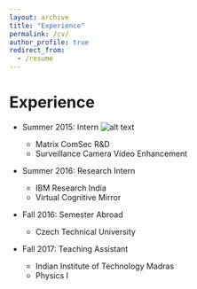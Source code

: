 ```yaml
---
layout: archive
title: "Experience"
permalink: /cv/
author_profile: true
redirect_from:
  - /resume
---
```


Experience
======
* Summer 2015: Intern
 ![alt text](https://github.com/anshulbshah/Blurred-Image-to-Video/blob/master/out.gif) 
  * Matrix ComSec R&D
  * Surveillance Camera Video Enhancement

* Summer 2016: Research Intern
  * IBM Research India
  * Virtual Cognitive Mirror
  
* Fall 2016: Semester Abroad
  * Czech Technical University

* Fall 2017: Teaching Assistant
  * Indian Institute of Technology Madras
  * Physics I
  

